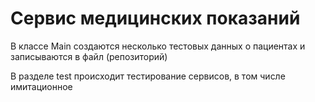 # Сервис медицинских показаний

В классе Main создаются несколько тестовых данных о пациентах и записываются в файл (репозиторий)

В разделе test происходит тестирование сервисов, в том числе имитационное
